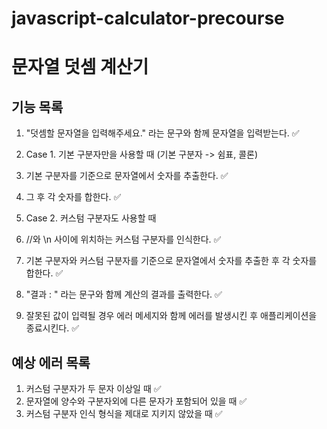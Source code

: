 # javascript-calculator-precourse

# 문자열 덧셈 계산기

## 기능 목록

1. "덧셈할 문자열을 입력해주세요." 라는 문구와 함께 문자열을 입력받는다. ✅

2. Case 1. 기본 구분자만을 사용할 때 (기본 구분자 -> 쉼표, 콜론)

3. 기본 구분자를 기준으로 문자열에서 숫자를 추출한다. ✅
4. 그 후 각 숫자를 합한다. ✅

5. Case 2. 커스텀 구분자도 사용할 때

6. //와 \n 사이에 위치하는 커스텀 구분자를 인식한다. ✅
7. 기본 구분자와 커스텀 구분자를 기준으로 문자열에서 숫자를 추출한 후 각 숫자를 합한다. ✅

8. "결과 : " 라는 문구와 함께 계산의 결과를 출력한다. ✅

9. 잘못된 값이 입력될 경우 에러 메세지와 함께 에러를 발생시킨 후 애플리케이션을 종료시킨다. ✅

## 예상 에러 목록

1. 커스텀 구분자가 두 문자 이상일 때 ✅
2. 문자열에 양수와 구분자외에 다른 문자가 포함되어 있을 때 ✅
3. 커스텀 구분자 인식 형식을 제대로 지키지 않았을 때 ✅
